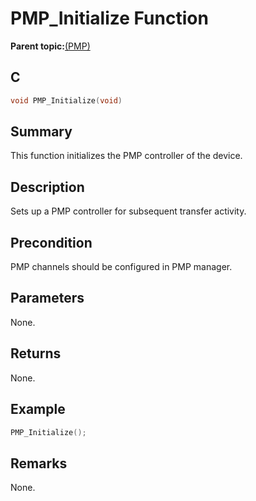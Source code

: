 # PMP\_Initialize Function

**Parent topic:**[\(PMP\)](GUID-DA0EF437-EF86-4341-BD1A-DA8600DBFECE.md)

## C

```c
void PMP_Initialize(void)
```

## Summary

This function initializes the PMP controller of the device.

## Description

Sets up a PMP controller for subsequent transfer activity.

## Precondition

PMP channels should be configured in PMP manager.

## Parameters

None.

## Returns

None.

## Example

```c
PMP_Initialize();
```

## Remarks

None.

